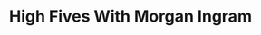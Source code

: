 ﻿---
title: High Fives With Morgan Ingram
description: Back in February, Ryan O'Hara from LeadIQ interviewed Morgan Ingram, who is a Manager of Sales Development at Terminus and talked about how he's been successful as a first time Sales Development Rep, and how he's figured out the wild world of prospecting.
coverImage: ./img/podcast/podcast-image-21.jpg
refLink: leadiq.com

audioLinks: https://w.soundcloud.com/player/?url=https%3A%2F%2Fapi.soundcloud.com%2Ftracks%2F330177275&amp;auto_play=false&amp;show_artwork=true&amp;visual=true&amp;origin=twitter
webImage: ./img/podcast/video-img/image-21.png
---
